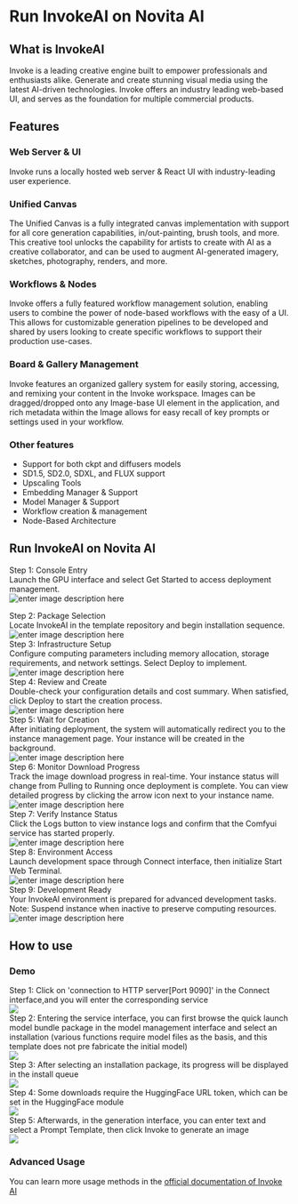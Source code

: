 # Run InvokeAI on Novita AI
## What is InvokeAI
Invoke is a leading creative engine built to empower professionals and enthusiasts alike. Generate and create stunning visual media using the latest AI-driven technologies. Invoke offers an industry leading web-based UI, and serves as the foundation for multiple commercial products.
## Features
### Web Server & UI
Invoke runs a locally hosted web server & React UI with industry-leading user experience.
### Unified Canvas
The Unified Canvas is a fully integrated canvas implementation with support for all core generation capabilities, in/out-painting, brush tools, and more. This creative tool unlocks the capability for artists to create with AI as a creative collaborator, and can be used to augment AI-generated imagery, sketches, photography, renders, and more.
### Workflows & Nodes
Invoke offers a fully featured workflow management solution, enabling users to combine the power of node-based workflows with the easy of a UI. This allows for customizable generation pipelines to be developed and shared by users looking to create specific workflows to support their production use-cases.
### Board & Gallery Management
Invoke features an organized gallery system for easily storing, accessing, and remixing your content in the Invoke workspace. Images can be dragged/dropped onto any Image-base UI element in the application, and rich metadata within the Image allows for easy recall of key prompts or settings used in your workflow.
### Other features
- Support for both ckpt and diffusers models
- SD1.5, SD2.0, SDXL, and FLUX support
- Upscaling Tools
- Embedding Manager & Support
- Model Manager & Support
- Workflow creation & management
- Node-Based Architecture
## Run InvokeAI on Novita AI
Step 1: Console Entry  
Launch the GPU interface and select Get Started to access deployment management.  
![enter image description here](https://imagedelivery.net/GFvwKVAtCfKnMHdvDobR4A/6162dcd7-79a0-4677-d9f7-bee78194d100/public)  

Step 2: Package Selection  
Locate InvokeAI in the template repository and begin installation sequence.  
![enter image description here](https://imagedelivery.net/GFvwKVAtCfKnMHdvDobR4A/f7d18fb0-51cd-4cfa-0c8d-2df614aa8500/public)  
Step 3: Infrastructure Setup  
Configure computing parameters including memory allocation, storage requirements, and network settings. Select Deploy to implement.  
![enter image description here](https://imagedelivery.net/GFvwKVAtCfKnMHdvDobR4A/8c194338-4f88-4105-9971-67f96bbdc400/public)  
Step 4: Review and Create  
Double-check your configuration details and cost summary. When satisfied, click Deploy to start the creation process.  
![enter image description here](https://imagedelivery.net/GFvwKVAtCfKnMHdvDobR4A/84d3ff93-0164-4f92-ac8a-b3aa7c632800/public)  
Step 5: Wait for Creation  
After initiating deployment, the system will automatically redirect you to the instance management page. Your instance will be created in the background.  
![enter image description here](https://imagedelivery.net/GFvwKVAtCfKnMHdvDobR4A/823b288d-4b82-4aa7-ebfc-db35dc6d9000/public)  
Step 6: Monitor Download Progress  
Track the image download progress in real-time. Your instance status will change from Pulling to Running once deployment is complete. You can view detailed progress by clicking the arrow icon next to your instance name.  
![enter image description here](https://imagedelivery.net/GFvwKVAtCfKnMHdvDobR4A/95c820af-e941-41d6-6ea1-60211889d800/public)  
Step 7: Verify Instance Status  
Click the Logs button to view instance logs and confirm that the Comfyui service has started properly.  
![enter image description here](https://imagedelivery.net/GFvwKVAtCfKnMHdvDobR4A/3832e032-c72f-497d-7cbe-a37a4751b000/public)  
Step 8: Environment Access  
Launch development space through Connect interface, then initialize Start Web Terminal.  
![enter image description here](https://imagedelivery.net/GFvwKVAtCfKnMHdvDobR4A/62a524e2-c748-4c49-26aa-5e9de734d000/public)  
Step 9: Development Ready  
Your InvokeAI environment is prepared for advanced development tasks. Note: Suspend instance when inactive to preserve computing resources.  
![enter image description here](https://imagedelivery.net/GFvwKVAtCfKnMHdvDobR4A/0d369df0-8547-4600-970b-3c8da0f2a600/public)  
## How to use
### Demo
Step 1: Click on 'connection to HTTP server[Port 9090]' in the Connect interface,and you will enter the corresponding service  
![](https://imagedelivery.net/GFvwKVAtCfKnMHdvDobR4A/185ea096-e7fd-4fb4-6623-b658478e9c00/public)  
Step 2: Entering the service interface, you can first browse the quick launch model bundle package in the model management interface and select an installation (various functions require model files as the basis, and this template does not pre fabricate the initial model)  
![](https://imagedelivery.net/GFvwKVAtCfKnMHdvDobR4A/d8d408c2-7969-4747-ee45-a74974202900/public)  
Step 3: After selecting an installation package, its progress will be displayed in the install queue  
![](https://imagedelivery.net/GFvwKVAtCfKnMHdvDobR4A/bb41a040-ff76-453e-dfa5-5dd053d9e000/public)  
Step 4: Some downloads require the HuggingFace URL token, which can be set in the HuggingFace module  
![](https://imagedelivery.net/GFvwKVAtCfKnMHdvDobR4A/6669f2b4-1639-4840-3346-62d374f36c00/public)  
Step 5: Afterwards, in the generation interface, you can enter text and select a Prompt Template, then click Invoke to generate an image  
![](https://imagedelivery.net/GFvwKVAtCfKnMHdvDobR4A/0569b9a6-c354-4530-7c63-1e5982a69b00/public)  
### Advanced Usage
You can learn more usage methods in the [official documentation of Invoke AI](https://invoke-ai.github.io/InvokeAI/)  